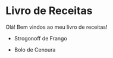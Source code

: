 # Livro de Receitas

Olá! Bem vindos ao meu livro de receitas!

 - Strogonoff de Frango
        
 - Bolo de Cenoura
